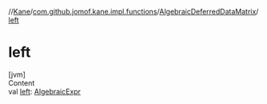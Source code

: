 //[Kane](../../index.md)/[com.github.jomof.kane.impl.functions](../index.md)/[AlgebraicDeferredDataMatrix](index.md)/[left](left.md)



# left  
[jvm]  
Content  
val [left](left.md): [AlgebraicExpr](../../com.github.jomof.kane.impl/-algebraic-expr/index.md)  




